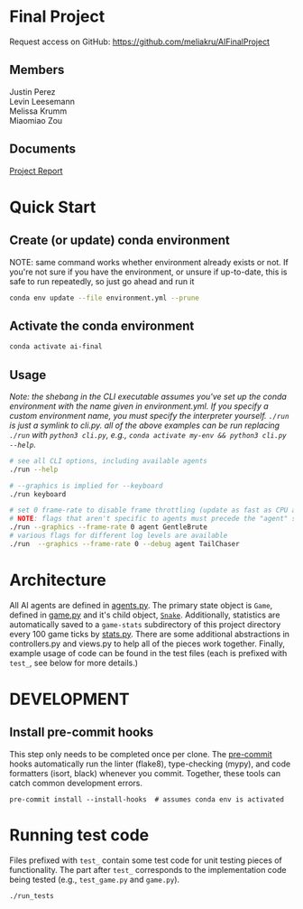 # Final Project

Request access on GitHub: https://github.com/meliakru/AIFinalProject

## Members
Justin Perez<br>
Levin Leesemann<br>
Melissa Krumm<br>
Miaomiao Zou

## Documents
[Project Report](https://docs.google.com/document/d/14OXp7eeJq8z1no57VwKUTgWbHgY5yk8jf76AjHZQZYQ/edit?usp=sharing)<br>

# Quick Start

## Create (or update) conda environment
NOTE: same command works whether environment already exists or not. If you're not sure if you have the environment, or unsure if up-to-date, this is safe to run repeatedly, so just go ahead and run it
```bash
conda env update --file environment.yml --prune
```

## Activate the conda environment
```bash
conda activate ai-final
```


## Usage
_Note: the shebang in the CLI executable assumes you've set up the conda environment with the name given in environment.yml. If you specify a custom environment name, you must specify the interpreter yourself. `./run` is just a symlink to cli.py. all of the above examples can be run replacing `./run` with `python3 cli.py`, e.g., `conda activate my-env && python3 cli.py --help`._

```bash
# see all CLI options, including available agents
./run --help

# --graphics is implied for --keyboard
./run keyboard

# set 0 frame-rate to disable frame throttling (update as fast as CPU allows)
# NOTE: flags that aren't specific to agents must precede the "agent" subcommand
./run --graphics --frame-rate 0 agent GentleBrute 
# various flags for different log levels are available
./run  --graphics --frame-rate 0 --debug agent TailChaser
```

# Architecture
All AI agents are defined in [agents.py](./agents.py). The primary state object is `Game`, defined in [game.py](./game.py) and it's child object, [`Snake`](./snake.py). Additionally, statistics are automatically saved to a `game-stats` subdirectory of this project directory every 100 game ticks by [stats.py](./stats.py). There are some additional abstractions in controllers.py and views.py to help all of the pieces work together. Finally, example usage of code can be found in the test files (each is prefixed with `test_`, see below for more details.)


# DEVELOPMENT
## Install pre-commit hooks
This step only needs to be completed once per clone. The [pre-commit](https://pre-commit.com/) hooks automatically run the linter (flake8), type-checking (mypy), and code formatters (isort, black) whenever you commit. Together, these tools can catch common development errors.
```console
pre-commit install --install-hooks  # assumes conda env is activated
```

# Running test code

Files prefixed with `test_` contain some test code for unit testing pieces of functionality. The part after `test_` corresponds to the implementation code being tested (e.g., `test_game.py` and `game.py`).

```console
./run_tests
```
